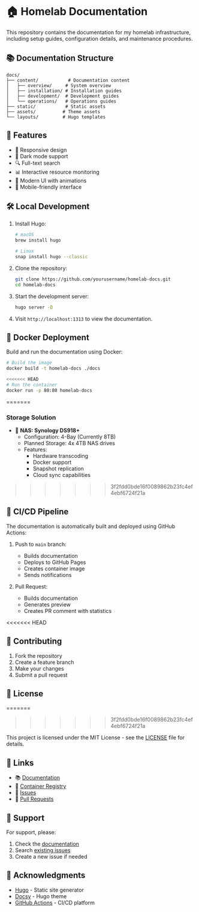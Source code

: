 ﻿# 🏠 Homelab Documentation

This repository contains the documentation for my homelab infrastructure, including setup guides, configuration details, and maintenance procedures.

## 📚 Documentation Structure

```
docs/
├── content/           # Documentation content
│   ├── overview/     # System overview
│   ├── installation/ # Installation guides
│   ├── development/  # Development guides
│   └── operations/   # Operations guides
├── static/           # Static assets
├── assets/          # Theme assets
└── layouts/         # Hugo templates
```

## 🚀 Features

- 📱 Responsive design
- 🌙 Dark mode support
- 🔍 Full-text search
- 📊 Interactive resource monitoring
- 🎨 Modern UI with animations
- 📱 Mobile-friendly interface

## 🛠️ Local Development

1. Install Hugo:
   ```bash
   # macOS
   brew install hugo

   # Linux
   snap install hugo --classic
   ```

2. Clone the repository:
   ```bash
   git clone https://github.com/yourusername/homelab-docs.git
   cd homelab-docs
   ```

3. Start the development server:
   ```bash
   hugo server -D
   ```

4. Visit `http://localhost:1313` to view the documentation.

## 🐳 Docker Deployment

Build and run the documentation using Docker:

```bash
# Build the image
docker build -t homelab-docs ./docs

<<<<<<< HEAD
# Run the container
docker run -p 80:80 homelab-docs
```
=======
### Storage Solution
- 💾 **NAS: Synology DS918+**
  - Configuration: 4-Bay (Currently 8TB)
  - Planned Storage: 4x 4TB NAS drives
  - Features:
    - Hardware transcoding
    - Docker support
    - Snapshot replication
    - Cloud sync capabilities
>>>>>>> 3f2fdd0bde16f0089862b23fc4ef4ebf6724f21a

## 🔄 CI/CD Pipeline

The documentation is automatically built and deployed using GitHub Actions:

1. Push to `main` branch:
   - Builds documentation
   - Deploys to GitHub Pages
   - Creates container image
   - Sends notifications

2. Pull Request:
   - Builds documentation
   - Generates preview
   - Creates PR comment with statistics

<<<<<<< HEAD
## 📝 Contributing

1. Fork the repository
2. Create a feature branch
3. Make your changes
4. Submit a pull request

## 📄 License
=======
>>>>>>> 3f2fdd0bde16f0089862b23fc4ef4ebf6724f21a

This project is licensed under the MIT License - see the [LICENSE](LICENSE) file for details.

## 🔗 Links

- 📚 [Documentation](https://homelab.ahmed2.com)
- 🐳 [Container Registry](https://github.com/yourusername/homelab-docs/packages)
- 📝 [Issues](https://github.com/yourusername/homelab-docs/issues)
- 🔄 [Pull Requests](https://github.com/yourusername/homelab-docs/pulls)

## 🤝 Support

For support, please:
1. Check the [documentation](https://homelab.ahmed2.com)
2. Search [existing issues](https://github.com/yourusername/homelab-docs/issues)
3. Create a new issue if needed

## 🙏 Acknowledgments

- [Hugo](https://gohugo.io/) - Static site generator
- [Docsy](https://www.docsy.dev/) - Hugo theme
- [GitHub Actions](https://github.com/features/actions) - CI/CD platform

